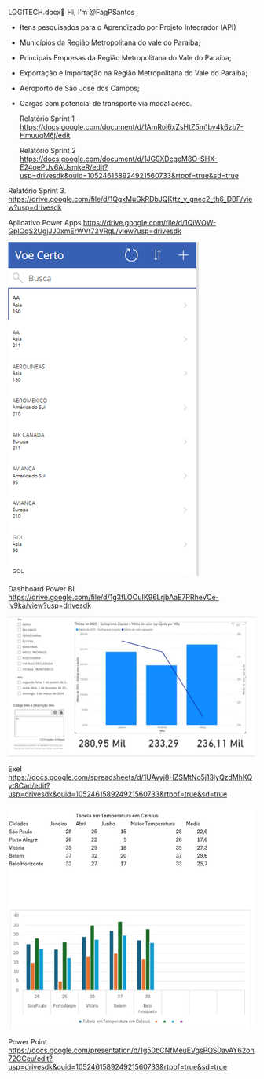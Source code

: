  LOGITECH.docx👋 Hi, I’m @FagPSantos
- Itens pesquisados para o Aprendizado por Projeto Integrador (API)
- Municípios da Região Metropolitana do vale do Paraiba;
- Principais Empresas da Região Metropolitana do Vale do Paraiba;
- Exportação e Importação na Região Metropolitana do Vale do Paraiba;
- Aeroporto de São José dos Campos;
- Cargas com potencial de transporte via modal aéreo.

  Relatório Sprint 1
https://docs.google.com/document/d/1AmRol6xZsHtZ5m1bv4k6zb7-HmuuqM6j/edit.

  Relatório Sprint 2
https://docs.google.com/document/d/1JG9XDcgeM8O-SHX-E24oePUv6AUsmkeR/edit?usp=drivesdk&ouid=105246158924921560733&rtpof=true&sd=true

Relatório Sprint 3.
https://drive.google.com/file/d/1QgxMuGkRDbJQKttz_v_gnec2_th6_DBF/view?usp=drivesdk


Aplicativo Power Apps 
https://drive.google.com/file/d/1QiWOW-GplOqS2UgjJJ0xmErWVt73VRqL/view?usp=drivesdk

![Aplicativo PowerApps](Capturar.PNG)

Dashboard Power BI 
https://drive.google.com/file/d/1g3fLOOuIK96LrjbAaE7PRheVCe-lv9ka/view?usp=drivesdk

![Dashboard DadosExportação](IMG-20240605-WA0062.jpg)

Exel 
https://docs.google.com/spreadsheets/d/1UAvyj8HZSMtNo5j13lyQzdMhKQyt8Can/edit?usp=drivesdk&ouid=105246158924921560733&rtpof=true&sd=true


![Exel](Screenshot_20240607_001728_Excel.jpg)

Power Point 
https://docs.google.com/presentation/d/1g50bCNfMeuEVgsPQS0avAY62on72GCeu/edit?usp=drivesdk&ouid=105246158924921560733&rtpof=true&sd=true









